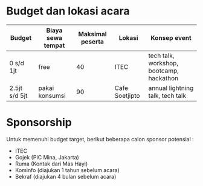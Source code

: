 
# Budget dan lokasi acara

| Budget        | Biaya sewa tempat  |Maksimal peserta  | Lokasi         | Konsep event                             |
|---------------|--------------------|------------------|----------------|------------------------------------------|
| 0 s/d 1jt     | free               | 40               | ITEC           | tech talk, workshop, bootcamp, hackathon |
| 2.5jt s/d 5jt | pakai konsumsi     | 90               | Cafe Soetjipto | annual lightning talk, tech talk         |

# Sponsorship

Untuk memenuhi budget target, berikut beberapa calon sponsor potensial :

- ITEC
- Gojek (PIC Mina, Jakarta)
- Ruma (Kontak dari Mas Hayi)
- Kominfo (diajukan 1 tahun sebelum acara)
- Bekraf (diajukan 4 bulan sebelum acara)

